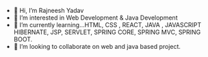 - 👋 Hi, I’m Rajneesh Yadav
- 👀 I’m interested in Web Development & Java Development
- 🌱 I’m currently learning...HTML, CSS , REACT, JAVA , JAVASCRIPT HIBERNATE, JSP, SERVLET, SPRING CORE, SPRING MVC, SPRING BOOT.
- 💞️ I’m looking to collaborate on web and java based project.
<!---
NitroGitRepo/NitroGitRepo is a ✨ special ✨ repository because its `README.md` (this file) appears on your GitHub profile.
You can click the Preview link to take a look at your changes.
--->
